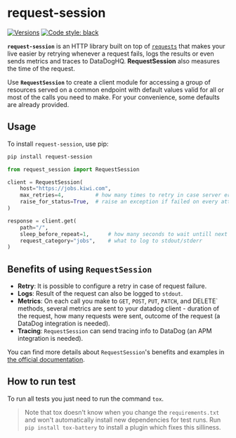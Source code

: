 # request-session

[![Versions](https://img.shields.io/pypi/pyversions/request-session)](https://pypi.org/project/request-session/)
[![Code style: black](https://img.shields.io/badge/code%20style-black-000000.svg)](https://github.com/psf/black)

**`request-session`** is an HTTP library built on top of [`requests`](https://requests.kennethreitz.org/en/master/)
that makes your live easier by retrying whenever a request fails,
logs the results or even sends metrics and traces to DataDogHQ.
**RequestSession** also measures the time of the request.

Use **`RequestSession`** to create a client module for accessing a group of resources
served on a common endpoint with default values valid for all or
most of the calls you need to make. For your convenience,
some defaults are already provided.

## Usage

To install `request-session`, use pip:

```bash
pip install request-session
```

```python
from request_session import RequestSession

client = RequestSession(
    host="https://jobs.kiwi.com",
    max_retries=4,          # how many times to retry in case server error occurs
    raise_for_status=True,  # raise an exception if failed on every attempt
)

response = client.get(
    path="/",
    sleep_before_repeat=1,      # how many seconds to wait untill next try  
    request_category="jobs",    # what to log to stdout/stderr
)
```

## Benefits of using `RequestSession`

* **Retry**: It is possible to configure a retry in case of request failure.
* **Logs**: Result of the request can also be logged to `stdout`.
* **Metrics**: On each call you make to `GET`, `POST`, `PUT`, `PATCH`, and
DELETE` methods, several metrics are sent to your datadog client -
duration of the request, how many requests were sent,
outcome of the request (a DataDog integration is needed).
* **Tracing**: `RequestSession` can send tracing info to DataDog
(an APM integration is needed).

You can find more details about `RequestSession`'s benefits and examples in
[the official documentation](https://readthedocs.com).

## How to run test

To run all tests you just need to run the command `tox`.

> Note that tox doesn't know when you change the `requirements.txt`
> and won't automatically install new dependencies for test runs.
> Run `pip install tox-battery` to install a plugin which fixes this silliness.
